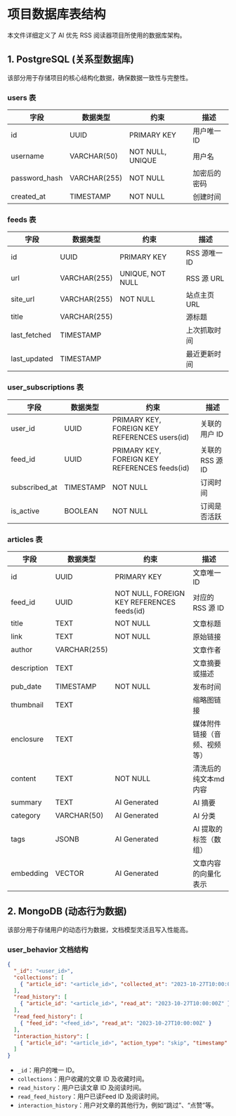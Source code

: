 # 项目数据库表结构

本文件详细定义了 AI 优先 RSS 阅读器项目所使用的数据库架构。

## 1. PostgreSQL (关系型数据库)

该部分用于存储项目的核心结构化数据，确保数据一致性与完整性。

### users 表

| 字段 | 数据类型 | 约束 | 描述 |
| --- | --- | --- | --- |
| id | UUID | PRIMARY KEY | 用户唯一 ID |
| username | VARCHAR(50) | NOT NULL, UNIQUE | 用户名 |
| password_hash | VARCHAR(255) | NOT NULL | 加密后的密码 |
| created_at | TIMESTAMP | NOT NULL | 创建时间 |

### feeds 表

| 字段 | 数据类型 | 约束 | 描述 |
| --- | --- | --- | --- |
| id | UUID | PRIMARY KEY | RSS 源唯一 ID |
| url | VARCHAR(255) | UNIQUE, NOT NULL | RSS 源 URL |
| site_url | VARCHAR(255) | NOT NULL | 站点主页 URL |
| title | VARCHAR(255) |  | 源标题 |
| last_fetched | TIMESTAMP |  | 上次抓取时间 |
| last_updated | TIMESTAMP |  | 最近更新时间 |

### user_subscriptions 表

| 字段 | 数据类型 | 约束 | 描述 |
| --- | --- | --- | --- |
| user_id | UUID | PRIMARY KEY, FOREIGN KEY REFERENCES users(id) | 关联的用户 ID |
| feed_id | UUID | PRIMARY KEY, FOREIGN KEY REFERENCES feeds(id) | 关联的 RSS 源 ID |
| subscribed_at | TIMESTAMP | NOT NULL | 订阅时间 |
| is_active | BOOLEAN | NOT NULL | 订阅是否活跃 |

### articles 表

| 字段 | 数据类型 | 约束 | 描述 |
| --- | --- | --- | --- |
| id | UUID | PRIMARY KEY | 文章唯一 ID |
| feed_id | UUID | NOT NULL, FOREIGN KEY REFERENCES feeds(id) | 对应的 RSS 源 ID |
| title | TEXT | NOT NULL | 文章标题 |
| link | TEXT | NOT NULL | 原始链接 |
| author | VARCHAR(255) |  | 文章作者 |
| description | TEXT |  | 文章摘要或描述 |
| pub_date | TIMESTAMP | NOT NULL | 发布时间 |
| thumbnail | TEXT |  | 缩略图链接 |
| enclosure | TEXT |  | 媒体附件链接（音频、视频等） |
| content | TEXT | NOT NULL | 清洗后的纯文本md内容 |
| summary | TEXT | AI Generated | AI 摘要 |
| category | VARCHAR(50) | AI Generated | AI 分类 |
| tags | JSONB | AI Generated | AI 提取的标签（数组） |
| embedding | VECTOR | AI Generated | 文章内容的向量化表示 |

## 2. MongoDB (动态行为数据)

该部分用于存储用户的动态行为数据，文档模型灵活且写入性能高。

### user_behavior 文档结构

```json
{
  "_id": "<user_id>",
  "collections": [
    { "article_id": "<article_id>", "collected_at": "2023-10-27T10:00:00Z" }
  ],
  "read_history": [
    { "article_id": "<article_id>", "read_at": "2023-10-27T10:00:00Z" }
  ],
  "read_feed_history": [
    { "feed_id": "<feed_id>", "read_at": "2023-10-27T10:00:00Z" }
  ],
  "interaction_history": [
    { "article_id": "<article_id>", "action_type": "skip", "timestamp": "2023-10-27T10:05:00Z" }
  ]
}
```

- `_id`：用户的唯一 ID。
- `collections`：用户收藏的文章 ID 及收藏时间。
- `read_history`：用户已读文章 ID 及阅读时间。
- `read_feed_history`：用户已读Feed ID 及阅读时间。
- `interaction_history`：用户对文章的其他行为，例如“跳过”、“点赞”等。
